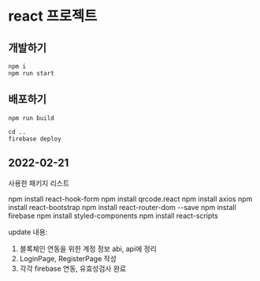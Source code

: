 # react 프로젝트

## 개발하기

```
npm i
npm run start
```

## 배포하기

```
npm run build

cd ..
firebase deploy
```


## 2022-02-21
사용한 패키지 리스트

npm install react-hook-form
npm install qrcode.react
npm install axios
npm install react-bootstrap
npm install react-router-dom --save
npm install firebase
npm install styled-components 
npm install react-scripts

update 내용:
1. 블록체인 연동을 위한 계정 정보 abi, api에 정리
2. LoginPage, RegisterPage 작성
3. 각각 firebase 연동, 유효성검사 완료